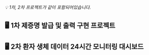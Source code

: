 <div align="left"> 

###### 💡 1차, 2차 프로젝트가 같이 포함되어있습니다.  
</div>

<div align="left">
  
## 🖥 1차 제증명 발급 및 출력 구현 프로젝트







## 🖥 2차 환자 생체 데이터 24시간 모니터링 대시보드

</div>




